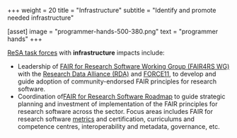 +++
weight = 20
title = "Infrastructure"
subtitle = "Identify and promote needed infrastructure"

[asset]
  image = "programmer-hands-500-380.png"
  text = "programmer hands"
+++

[ReSA task forces](https://www.researchsoft.org/taskforces/) with **infrastructure** impacts include:

* Leadership of [FAIR for Research Software Working Group (FAIR4RS WG)](https://www.rd-alliance.org/groups/fair-4-research-software-fair4rs-wg) with the [Research Data Alliance (RDA)](https://www.rd-alliance.org/) and [FORCE11](https://www.force11.org/), to develop and guide adoption of community-endorsed FAIR principles for research software.
* Coordination of[FAIR for Research Software Roadmap](https://www.researchsoft.org/taskforces/) to guide strategic planning and investment of implementation of the FAIR principles for research software across the sector. Focus areas includes FAIR for research software [metrics](https://docs.google.com/document/d/1BpzecVx4ZvSNfHD-UHhofZVdA6qiP_ENrmozmiq9zY4/edit) and certification, curriculums and competence centres, interoperability and metadata, governance, etc.

